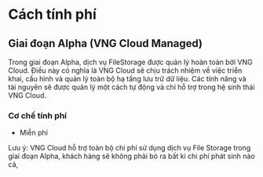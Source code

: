 # Cách tính phí

## **Giai đoạn Alpha (VNG Cloud Managed)**

Trong giai đoạn Alpha, dịch vụ FileStorage được quản lý hoàn toàn bởi VNG Cloud. Điều này có nghĩa là VNG Cloud sẽ chịu trách nhiệm về việc triển khai, cấu hình và quản lý toàn bộ hạ tầng lưu trữ dữ liệu. Các tính năng và tài nguyên sẽ được quản lý một cách tự động và chỉ hỗ trợ trong hệ sinh thái VNG Cloud.&#x20;

### Cơ chế tính phí

* Miễn phí

Lưu ý: VNG Cloud hỗ trợ toàn bộ chi phí sử dụng dịch vụ File Storage trong giai đoạn Alpha, khách hàng sẽ không phải bỏ ra bất kì chi phí phát sinh nào cả,
